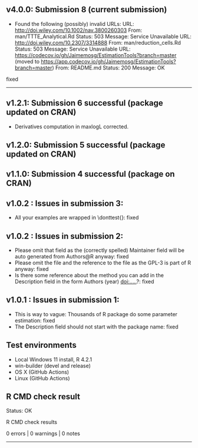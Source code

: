 ## v4.0.0: Submission 8 (current submission)

* Found the following (possibly) invalid URLs:
  URL: http://doi.wiley.com/10.1002/nav.3800260303
    From: man/TTTE_Analytical.Rd
    Status: 503
    Message: Service Unavailable
  URL: http://doi.wiley.com/10.2307/3314888
    From: man/reduction_cells.Rd
    Status: 503
    Message: Service Unavailable
  URL: https://codecov.io/gh/Jaimemosg/EstimationTools?branch=master (moved to https://app.codecov.io/gh/Jaimemosg/EstimationTools?branch=master)
    From: README.md
    Status: 200
    Message: OK

fixed

----------------------------------------------------------------
## v1.2.1: Submission 6 successful (package updated on CRAN)

* Derivatives computation in maxlogL corrected.

## v1.2.0: Submission 5 successful (package updated on CRAN)

## v1.1.0: Submission 4 successful (package on CRAN)

## v1.0.2 : Issues in submission 3:

* All your examples are wrapped in \donttest{}: fixed

## v1.0.2 : Issues in submission 2:

* Please omit that field as the (correctly spelled) Maintainer field will
  be auto generated from Authors@R anyway: fixed
* Please omit the file and the reference to the file as the GPL-3 is part
  of R anyway: fixed
* Is there some reference about the method you can add in the Description 
  field in the form Authors (year) <doi:.....>?: fixed

## v1.0.1 : Issues in submission 1:

* This is way to vague: Thousands of R package do some parameter estimation: fixed
* The Description field should not start with the package name: fixed


## Test environments

* Local Windows 11 install, R 4.2.1
* win-builder (devel and release)
* OS X (GitHub Actions)
* Linux (GitHub Actions)

## R CMD check result

Status: OK

R CMD check results

0 errors | 0 warnings | 0 notes

----------------------------------------------------------------
